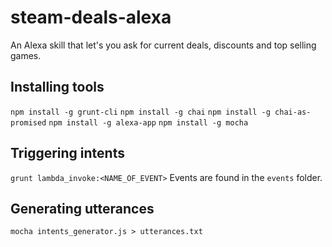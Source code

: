# steam-deals-alexa
An Alexa skill that let's you ask for current deals, discounts and top selling games.


## Installing tools
`npm install -g grunt-cli`
`npm install -g chai`
`npm install -g chai-as-promised`
`npm install -g alexa-app`
`npm install -g mocha`

## Triggering intents
`grunt lambda_invoke:<NAME_OF_EVENT>`
Events are found in the `events` folder.

## Generating utterances
`mocha intents_generator.js > utterances.txt`